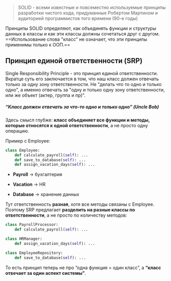 > SOLID - всеми известные и повсеместно используемые принципы разработки чистого кода, придуманные Робертом Мартином и аудиторией программистов того времени (90-е годы)

Принципы SOLID определяют, как объединять функции и структуры данных в классы и как эти классы должны сочетаться друг с другом. ==Использование слова "класс" не означает, что эти принципы применимы только к ООП.==

## Принцип единой ответственности (SRP)

Single Responsibility Principle - это принцип единой ответственности. Вкратце суть его заключается в том, что наш класс должен отвечать только за одну зону ответственности. Не "делать что то одно и только одно", а именно отвечать за "одну и только одну зону ответственности, или же объект (актер, группа и пр)". 

##### “Класс должен отвечать за что-то одно и только одно” (Uncle Bob)

Здесь смысл глубже: **класс объединяет все функции и методы, которые относятся к одной ответственности**, а не просто одну операцию.

Пример с Employee:

```python
class Employee:
    def calculate_payroll(self): ...
    def save_to_database(self): ...
    def assign_vacation_days(self): ...

```

- **Payroll** → бухгалтерия
    
- **Vacation** → HR
    
- **Database** → хранение данных


Тут ответственность **разная**, хотя все методы связаны с Employee. Поэтому SRP предлагает **разделить на разные классы по ответственности**, а не просто по количеству методов:

```python
class PayrollProcessor:
    def calculate_payroll(self): ...

class HRManager:
    def assign_vacation_days(self): ...

class EmployeeRepository:
    def save_to_database(self): ...
```

То есть принцип теперь не про “одна функция = один класс”, а **“класс отвечает за один аспект системы”**.
